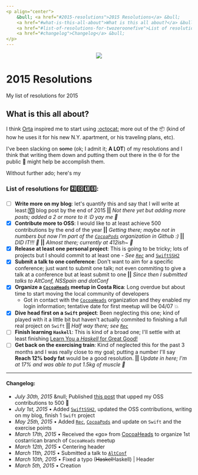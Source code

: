 ```yaml
---
<p align="center">
    &bull; <a href="#2015-resolutions">2015 Resolutions</a> &bull; 
    <a href="#what-is-this-all-about">What is this all about?</a> &bull; 
    <a href="#list-of-resolutions-for-twozeroonefive">List of resolutions</a> &bull; 
    <a href="#changelog">Changelog</a> &bull;
</p>
---
```


<p align="center">
<a href="https://giphy.com/gifs/tmnt-nickelodeon-teenage-mutant-ninja-turtles-mikey-mJPCLMIhq5G48"><img src="http://i.giphy.com/mJPCLMIhq5G48.gif" /></a>
</p>

# 2015 Resolutions
My list of resolutions for 2015

## What is this all about?
I think [Orta][orta] inspired me to start using [:octocat:][github] more out of the :package: (kind of how he uses it for his new N.Y. apartment, or his traveling plans, etc).

I've been slacking on ~~some~~ (ok; I admit it; **A LOT**) of my resolutions and I think that writing them down and putting them out there in the :globe_with_meridians: for the public :eyes: might help be accomplish them.

Without further ado; here's my 

### List of resolutions for :two::zero::one::five::
- [ ] **Write more on my blog**: let's quantify this and say that I will write at least :keycap_ten: blog post by the end of 2015 __||__ _Not there yet but adding more posts; added a 2 or more to it :D yay me :tada:_
- [x] **Contribute more to OSS**: I would like to at least achieve 500 contributions by the end of the year __||__ _Getting there; maybe not in numbers but now I'm part of the [`CocoaPods`][cocoapods] organization in Github :)_ __||__ _DID IT!!! :tada:_ __||__ _Almost there; currently at 412ish~ :tada:_
- [x] **Release at least one personal project**: This is going to be tricky; lots of projects but I should commit to at least one - _See [`Rec`][rec]_ and [`SwiftSSH2`][swiftssh2]
- [x] **Submit a talk to one conference**: Don't want to aim for a specific conference; just want to submit one talk; not even commiting to give a talk at a conference but at least submit to one __||__ _Since then I submitted talks to AltConf, NSSpain and dotConf_
- [x] **Organize a [`CocoaHeads`][cocoaheads] meetup in Costa Rica**: Long overdue but about time to start moving the local community of developers
  - Got in contact with the [`CocoaHeads`][cocoaheads] organization and they enabled my login information; tentative date for first meetup will be 04/07 :collision:
- [x] **Dive head first on a `Swift` project**: Been neglecting this one; kind of played with it a little bit but haven't actually commited to finishing a full real project on `Swift` __||__ _Half way there; see [`Rec`][rec]_
- [ ] **Finish learning `Haskell`**: This is kind of a broad one; I'll settle with at least finishing [Learn You a _Haskell_ for Great Good!][haskell]
- [ ] **Get back on the exercising train**: Kind of neglected this for the past 3 months and I was really close to my goal; putting a number I'll say **Reach 12% body fat** would be a good resolution. __||__ _Update in here; I'm at 17% and was able to put 1.5kg of muscle :muscle:_

---
#### Changelog:
- _July 30th, 2015_ &null; Published [this post][500post] that upped my OSS contributions to 500 :tada:
- _July 1st, 2015_ &bull; Added [`SwiftSSH2`][swiftssh2], updated the OSS contributions, writing on my blog, finish 1 `Swift` project
- _May 25th, 2015_ &bull; Added [`Rec`][rec], [`CocoaPods`][cocoapods] and update on `Swift` and the exercise points
- _March 17th, 2015_ &bull; Received the «go» from [CocoaHeads][cocoaheads] to organize 1st costarrican branch of `CocoaHeads` meetup
- _March 12th, 2015_ &bull; Centering header
- _March 11th, 2015_  &bull; Submitted a talk to [`AltConf`](http://altconf.com/)
- _March 10th, 2015_  &bull; Fixed a typo (~~Haskel~~Haskell) | Header
- _March 5th, 2015_ &bull; Creation

[orta]:http://orta.io
[github]:https://github.com
[cocoaheads]: http://cocoaheads.org/
[haskell]:http://learnyouahaskell.com/
[rec]:https://github.com/esttorhe/Rec
[cocoapods]:https://cocoapods.org
[swiftssh2]:https://github.com/esttorhe/SwiftSSH2
[500post]:http://estebantorr.es/blog/2015/07/30/21DaysChallenge
